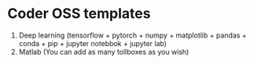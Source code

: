 # Coder OSS templates
1. Deep learning (tensorflow + pytorch + numpy + matplotlib + pandas + conda + pip + jupyter notebbok + jupyter lab)
2. Matlab (You can add as many tollboxes as you wish)
